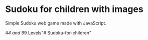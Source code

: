 
# Sudoku for children with images

Simple Sudoku web game made with JavaScript.

4*4 and 9*9 Levels"# Sudoku-for-children" 
